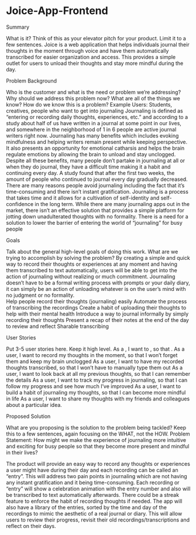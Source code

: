# Joice-App-Frontend

Summary 

What is it? Think of this as your elevator pitch for your product. Limit it to a few sentences. 
Joice is a web application that helps individuals journal their thoughts in the moment through voice and have them automatically transcribed for easier organization and access. This provides a simple outlet for users to unload their thoughts and stay more mindful during the day.

Problem Background 

Who is the customer and what is the need or problem we’re addressing? Why should we address this problem now? What are all of the things we know? How do we know this is a problem? 
Example Users: Students, creatives, people who want to get into journaling
Journaling is defined as “entering or recording daily thoughts, experiences, etc.” and according to a study about half of us have written in a journal at some point in our lives, and somewhere in the neighborhood of 1 in 6 people are active journal writers right now. 
Journaling has many benefits which includes evoking mindfulness and helping writers remain present while keeping perspective. It also presents an opportunity for emotional catharsis and helps the brain regulate emotions by allowing the brain to unload and stay unclogged.
Despite all these benefits, many people don’t partake in journaling at all or when they do journal, they have a difficult time making it a habit and continuing every day. A study found that after the first two weeks, the amount of people who continued to journal every day gradually decreased. There are many reasons people avoid journaling including the fact that it’s time-consuming and there isn’t instant gratification. Journaling is a process that takes time and it allows for a cultivation of self-identity and self-confidence in the long term.
While there are many journaling apps out in the market, there isn’t an effective solution that provides a simple platform for jotting down unadulterated thoughts with no formality. There is a need for a solution to lower the barrier of entering the world of “journaling” for busy people


Goals

Talk about the general high-level goals of doing this work. What are we trying to accomplish by solving the problem? 
By creating a simple and quick way to record their thoughts or experiences at any moment and having them transcribed to text automatically, users will be able to get into the action of journaling without realizing or much commitment. Journaling doesn’t have to be a formal writing process with prompts or your daily diary, it can simply be an action of unloading whatever is on the user’s mind with no judgment or no formality.  
Help people record their thoughts (journaling) easily
Automate the process of transcribing the recordings 
Create a habit of uploading their thoughts to help with their mental health
Introduce a way to journal informally by simply recording their thoughts
Present a recap of their notes at the end of the day to review and reflect
Sharable transcribing 



User Stories 

Put 3-5 user stories here. Keep it high level. As a <type of user>, I want to <goal to be accomplished>, so that <reason for the goal>. 
As a user, I want to record my thoughts in the moment, so that I won’t forget them and keep my brain unclogged
As a user, I want to have my recorded thoughts transcribed, so that I won’t have to manually type them out
As a user, I want to look back at all my previous thoughts, so that I can remember the details 
As a user, I want to track my progress in journaling, so that I can follow my progress and see how much I’ve improved
As a user, I want to build a habit of journaling my thoughts, so that I can become more mindful in life
As a user, I want to share my thoughts with my friends and colleagues about a particular idea. 

Proposed Solution 

What are you proposing is the solution to the problem being tackled? Keep this to a few sentences, again focusing on the WHAT, not the HOW.
Problem Statement: How might we make the experience of journaling more intuitive and exciting for busy people so that they become more present and mindful in their lives? 

The product will provide an easy way to record any thoughts or experiences a user might have during their day and each recording can be called an “entry”. This will address two pain points in journaling which are not having any instant gratification and it being time-consuming. Each recording or “entry” will show a celebration animation with the entry number and also will be transcribed to text automatically afterwards. There could be a streak feature to enforce the habit of recording thoughts if needed.
The app will also have a library of the entries, sorted by the time and day of the recordings to mimic the aesthetic of a real journal or diary. This will allow users to review their progress, revisit their old recordings/transcriptions and reflect on their days. 
